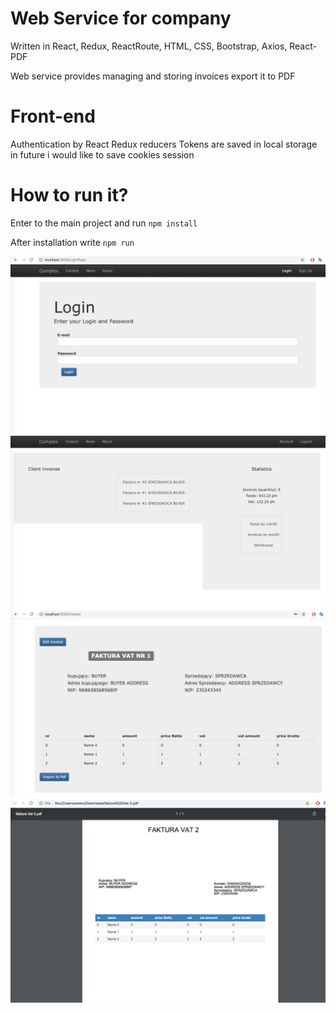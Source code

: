 # Web Service for company

Written in React, Redux, ReactRoute, HTML, CSS, Bootstrap, Axios, React-PDF

Web service provides managing and storing invoices export it to PDF

# Front-end

Authentication by React Redux reducers
Tokens are saved in local storage in future i would like to save cookies session

# How to run it?

Enter to the main project and run <code>npm install </code>

After installation write <code>npm run</code> 


![Alt text](img/ss1.png?raw=true "WebCompany") ![Alt text](img/ss2.png?raw=true "WebCompany")
![Alt text](img/ss3.png?raw=true "WebCompany") ![Alt text](img/ss4.png?raw=true "WebCompany")
